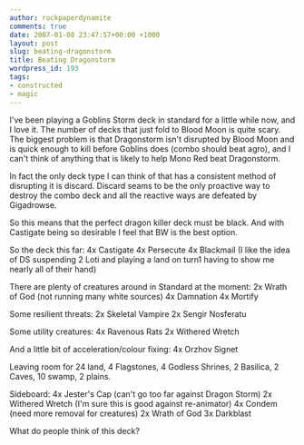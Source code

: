 ```yaml
---
author: rockpaperdynamite
comments: true
date: 2007-01-08 23:47:57+00:00 +1000
layout: post
slug: beating-dragonstorm
title: Beating Dragonstorm
wordpress_id: 193
tags:
- constructed
- magic
---
```


I've been playing a Goblins Storm deck in standard for a little while now, and I love it. The number of decks that just fold to Blood Moon is quite scary. The biggest problem is that Dragonstorm isn't disrupted by Blood Moon and is quick enough to kill before Goblins does (combo should beat agro), and I can't think of anything that is likely to help Mono Red beat Dragonstorm.

In fact the only deck type I can think of that has a consistent method of disrupting it is discard.  Discard seams to be the only proactive way to destroy the combo deck and all the reactive ways are defeated by Gigadrowse.

So this means that the perfect dragon killer deck must be black. And with Castigate being so desirable I feel that BW is the best option.

So the deck this far:
4x Castigate
4x Persecute
4x Blackmail (I like the idea of DS suspending 2 Loti and playing a land on turn1 having to show me nearly all of their hand)<!-- more -->

There are plenty of creatures around in Standard at the moment:
2x Wrath of God (not running many white sources)
4x Damnation
4x Mortify

Some resilient threats:
2x Skeletal Vampire
2x Sengir Nosferatu

Some utility creatures:
4x Ravenous Rats
2x Withered Wretch

And a little bit of acceleration/colour fixing:
4x Orzhov Signet

Leaving room for 24 land,  4 Flagstones, 4 Godless Shrines, 2 Basilica, 2 Caves, 10 swamp, 2 plains.

Sideboard:
4x Jester's Cap (can't go too far against Dragon Storm)
2x Withered Wretch (I'm sure this is good against re-animator)
4x Condem (need more removal for creatures)
2x Wrath of God
3x Darkblast

What do people think of this deck?
